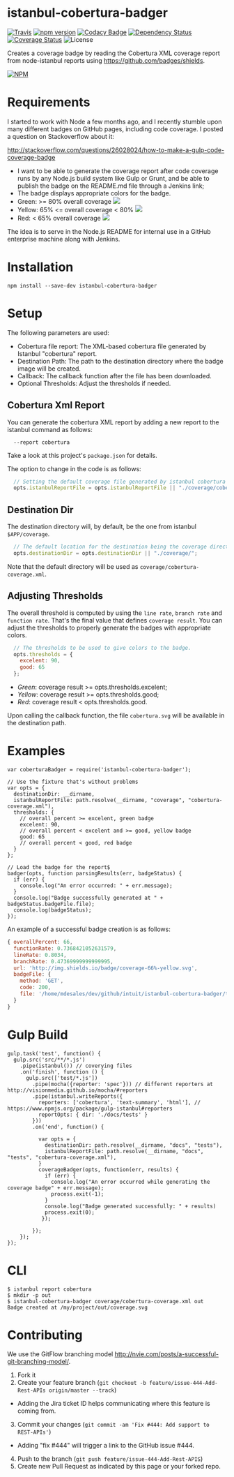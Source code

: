 istanbul-cobertura-badger
=========================
[![Travis](https://travis-ci.org/marcellodesales/istanbul-cobertura-badger.svg)](https://travis-ci.org/marcellodesales/istanbul-cobertura-badger) [![npm version](https://badge.fury.io/js/istanbul-cobertura-badger.svg)](http://badge.fury.io/js/istanbul-cobertura-badger) [![Codacy Badge](https://www.codacy.com/project/badge/29edfafa9850429c9a4ac0be2742956b)](https://www.codacy.com/app/marcello-desales/istanbul-cobertura-badger) [![Dependency Status](https://gemnasium.com/marcellodesales/istanbul-cobertura-badger.svg)](https://gemnasium.com/marcellodesales/istanbul-cobertura-badger) [![Coverage Status](https://coveralls.io/repos/marcellodesales/istanbul-cobertura-badger/badge.svg?branch=develop&service=github)](https://coveralls.io/github/marcellodesales/istanbul-cobertura-badger?branch=develop) ![License](https://img.shields.io/badge/license-MIT-lightgray.svg)

Creates a coverage badge by reading the Cobertura XML coverage report from node-istanbul reports using  https://github.com/badges/shields.

[![NPM](https://nodei.co/npm/istanbul-cobertura-badger.png?downloads=true&downloadRank=true&stars=true)](https://nodei.co/npm/istanbul-cobertura-badger/)

Requirements
========

I started to work with Node a few months ago, and I recently stumble upon many different badges on GitHub pages,
including code coverage. I posted a question on Stackoverflow about it:

http://stackoverflow.com/questions/26028024/how-to-make-a-gulp-code-coverage-badge

* I want to be able to generate the coverage report after code coverage runs by any Node.js build system like
Gulp or Grunt, and be able to publish the badge on the README.md file through a Jenkins link;
* The badge displays appropriate colors for the badge.
 * Green: >= 80% overall coverage ![](http://img.shields.io/badge/coverage-93%-brightgreen.svg)
 * Yellow: 65% <= overall coverage < 80% ![](http://img.shields.io/badge/coverage-74%-yellow.svg)
 * Red: < 65% overall coverage ![](http://img.shields.io/badge/coverage-32%-red.svg)

The idea is to serve in the Node.js README for internal use in a GitHub enterprise machine along with
Jenkins.

Installation
=========

```
npm install --save-dev istanbul-cobertura-badger
```
Setup
=========

The following parameters are used:

* Cobertura file report: The XML-based cobertura file generated by Istanbul "cobertura" report.
* Destination Path: The path to the destination directory where the badge image will be created.
* Callback: The callback function after the file has been downloaded.
* Optional Thresholds: Adjust the thresholds if needed.

Cobertura Xml Report
--------

You can generate the cobertura XML report by adding a new report to the istanbul command as follows:

```
  --report cobertura
```

Take a look at this project's `package.json` for details.

The option to change in the code is as follows:

```js
  // Setting the default coverage file generated by istanbul cobertura report.
  opts.istanbulReportFile = opts.istanbulReportFile || "./coverage/cobertura-coverage.xml";
```

Destination Dir
-----

The destination directory will, by default, be the one from istanbul `$APP/coverage`.

```js
  // The default location for the destination being the coverage directory from istanbul.
  opts.destinationDir = opts.destinationDir || "./coverage/";
```

Note that the default directory will be used as `coverage/cobertura-coverage.xml`.

Adjusting Thresholds
---------

The overall threshold is computed by using the `line rate`, `branch rate` and `function rate`. That's the final value that defines 
`coverage result`. You can adjust the thresholds to properly generate the badges with appropriate colors.

```js
  // The thresholds to be used to give colors to the badge.
  opts.thresholds = {
    excelent: 90,
    good: 65
  };
```

* *Green*: coverage result >= opts.thresholds.excelent;
* *Yellow*: coverage result >= opts.thresholds.good;
* *Red*: coverage result < opts.thresholds.good.

Upon calling the callback function, the file `cobertura.svg` will be available in the destination path.

Examples
========

```
var coberturaBadger = require('istanbul-cobertura-badger');

// Use the fixture that's without problems
var opts = {
  destinationDir: __dirname,
  istanbulReportFile: path.resolve(__dirname, "coverage", "cobertura-coverage.xml"),
  thresholds: {
    // overall percent >= excelent, green badge
    excelent: 90,
    // overall percent < excelent and >= good, yellow badge
    good: 65
    // overall percent < good, red badge
  }
};

// Load the badge for the report$
badger(opts, function parsingResults(err, badgeStatus) {
  if (err) {
    console.log("An error occurred: " + err.message);
  }
  console.log("Badge successfully generated at " + badgeStatus.badgeFile.file);
  console.log(badgeStatus);
});
```

An example of a successful badge creation is as follows:

```js
{ overallPercent: 66,
  functionRate: 0.7368421052631579,
  lineRate: 0.8034,
  branchRate: 0.47369999999999995,
  url: 'http://img.shields.io/badge/coverage-66%-yellow.svg',
  badgeFile: { 
    method: 'GET',
    code: 200,
    file: '/home/mdesales/dev/github/intuit/istanbul-cobertura-badger/test/coverage.svg' 
  }
}
```

Gulp Build
=========

```
gulp.task('test', function() {
  gulp.src('src/**/*.js')
    .pipe(istanbul()) // coverying files
    .on('finish', function () {
      gulp.src(['test/*.js'])
        .pipe(mocha({reporter: 'spec'})) // different reporters at http://visionmedia.github.io/mocha/#reporters
        .pipe(istanbul.writeReports({
          reporters: ['cobertura', 'text-summary', 'html'], // https://www.npmjs.org/package/gulp-istanbul#reporters
          reportOpts: { dir: './docs/tests' }
        }))
        .on('end', function() {

          var opts = {
            destinationDir: path.resolve(__dirname, "docs", "tests"),
            istanbulReportFile: path.resolve(__dirname, "docs", "tests", "cobertura-coverage.xml"),
          }
          coverageBadger(opts, function(err, results) {
            if (err) {
              console.log("An error occurred while generating the coverage badge" + err.message);
              process.exit(-1);
            }
            console.log("Badge generated successfully: " + results)
            process.exit(0);
           });

        });
    });
});
```

CLI
===

```
$ istanbul report cobertura
$ mkdir -p out
$ istanbul-cobertura-badger coverage/cobertura-coverage.xml out
Badge created at /my/project/out/coverage.svg
```

Contributing
==============

We use the GitFlow branching model http://nvie.com/posts/a-successful-git-branching-model/.

1. Fork it
2. Create your feature branch (`git checkout -b feature/issue-444-Add-Rest-APIs origin/master --track`)
 * Adding the Jira ticket ID helps communicating where this feature is coming from.
3. Commit your changes (`git commit -am 'Fix #444: Add support to REST-APIs'`)
 * Adding "fix #444" will trigger a link to the GitHub issue #444.
4. Push to the branch (`git push feature/issue-444-Add-Rest-APIS`)
5. Create new Pull Request as indicated by this page or your forked repo.
